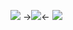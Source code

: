 ![](https://64.media.tumblr.com/7f79bf59f01ef2e58a6998d6657cb817/1946979f5c1acf13-ff/s1280x1920/4e1d8322c63b5264e41a06403cee9253d22b4a2c.gifv)
->![](https://64.media.tumblr.com/4fd6d5af768db408d1f0c8f5d08d64f2/1946979f5c1acf13-70/s400x600/c4d4bc61533535951442df425a9be272c71b6db0.gifv)<-
![](https://64.media.tumblr.com/7f79bf59f01ef2e58a6998d6657cb817/1946979f5c1acf13-ff/s1280x1920/4e1d8322c63b5264e41a06403cee9253d22b4a2c.gifv)
